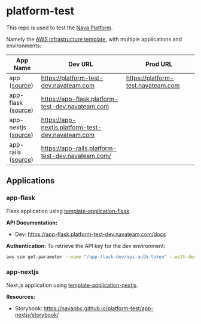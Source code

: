 # platform-test

This repo is used to test the [Nava Platform](https://github.com/navapbc/platform).

Namely the [AWS infrastructure
template](https://github.com/navapbc/template-infra), with multiple applications
and environments:

| App Name                                                                                     | Dev URL                                           | Prod URL                           |
|----------------------------------------------------------------------------------------------|---------------------------------------------------|------------------------------------|
| app <br /> ([source](https://github.com/navapbc/template-infra/tree/main/template-only-app)) | https://platform-test-dev.navateam.com            | https://platform-test.navateam.com |
| app-flask <br /> ([source](https://github.com/navapbc/template-application-flask))           | https://app-flask.platform-test-dev.navateam.com |                                    |
| app-nextjs <br /> ([source](https://github.com/navapbc/template-application-nextjs))         | https://app-nextjs.platform-test-dev.navateam.com |                                    |
| app-rails <br /> ([source](https://github.com/navapbc/template-application-rails))           | https://app-rails.platform-test-dev.navateam.com/ |                                    |

## Applications

### app-flask

Flask application using [template-application-flask](https://github.com/navapbc/template-application-flask).

**API Documentation:**
- Dev: https://app-flask.platform-test-dev.navateam.com/docs

**Authentication:**
To retrieve the API key for the dev environment:
```bash
aws ssm get-parameter --name "/app-flask-dev/api-auth-token" --with-decryption --query Parameter.Value --output text
```

### app-nextjs

Next.js application using [template-application-nextjs](https://github.com/navapbc/template-application-nextjs).

**Resources:**
- Storybook: https://navapbc.github.io/platform-test/app-nextjs/storybook/

